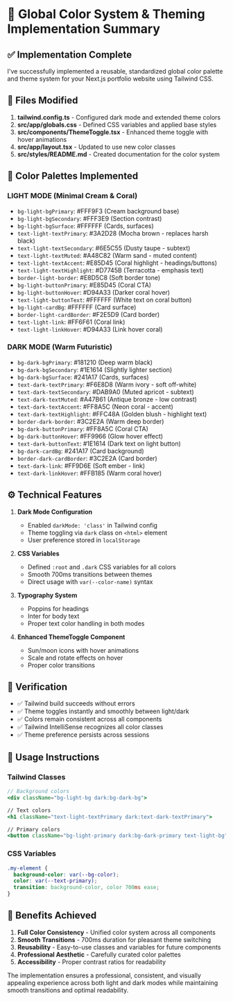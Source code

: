 # 🎨 Global Color System & Theming Implementation Summary

## ✅ Implementation Complete

I've successfully implemented a reusable, standardized global color palette and theme system for your Next.js portfolio website using Tailwind CSS.

## 📁 Files Modified

1. **tailwind.config.ts** - Configured dark mode and extended theme colors
2. **src/app/globals.css** - Defined CSS variables and applied base styles
3. **src/components/ThemeToggle.tsx** - Enhanced theme toggle with hover animations
4. **src/app/layout.tsx** - Updated to use new color classes
5. **src/styles/README.md** - Created documentation for the color system

## 🎨 Color Palettes Implemented

### LIGHT MODE (Minimal Cream & Coral)
- `bg-light-bgPrimary`: #FFF9F3 (Cream background base)
- `bg-light-bgSecondary`: #FFF3E9 (Section contrast)
- `bg-light-bgSurface`: #FFFFFF (Cards, surfaces)
- `text-light-textPrimary`: #3A2D28 (Mocha brown - replaces harsh black)
- `text-light-textSecondary`: #6E5C55 (Dusty taupe - subtext)
- `text-light-textMuted`: #A48C82 (Warm sand - muted content)
- `text-light-textAccent`: #E85D45 (Coral highlight - headings/buttons)
- `text-light-textHighlight`: #D7745B (Terracotta - emphasis text)
- `border-light-border`: #E8D5C8 (Soft border tone)
- `bg-light-buttonPrimary`: #E85D45 (Coral CTA)
- `bg-light-buttonHover`: #D94A33 (Darker coral hover)
- `text-light-buttonText`: #FFFFFF (White text on coral button)
- `bg-light-cardBg`: #FFFFFF (Card surface)
- `border-light-cardBorder`: #F2E5D9 (Card border)
- `text-light-link`: #FF6F61 (Coral link)
- `text-light-linkHover`: #D94A33 (Link hover coral)

### DARK MODE (Warm Futuristic)
- `bg-dark-bgPrimary`: #181210 (Deep warm black)
- `bg-dark-bgSecondary`: #1E1614 (Slightly lighter section)
- `bg-dark-bgSurface`: #241A17 (Cards, surfaces)
- `text-dark-textPrimary`: #F6E8D8 (Warm ivory - soft off-white)
- `text-dark-textSecondary`: #DAB9A0 (Muted apricot - subtext)
- `text-dark-textMuted`: #A47B61 (Antique bronze - low contrast)
- `text-dark-textAccent`: #FF8A5C (Neon coral - accent)
- `text-dark-textHighlight`: #FFC48A (Golden blush - highlight text)
- `border-dark-border`: #3C2E2A (Warm deep border)
- `bg-dark-buttonPrimary`: #FF8A5C (Coral CTA)
- `bg-dark-buttonHover`: #FF9966 (Glow hover effect)
- `text-dark-buttonText`: #1E1614 (Dark text on light button)
- `bg-dark-cardBg`: #241A17 (Card background)
- `border-dark-cardBorder`: #3C2E2A (Card border)
- `text-dark-link`: #FF9D6E (Soft ember - link)
- `text-dark-linkHover`: #FFB185 (Warm coral hover)

## ⚙️ Technical Features

1. **Dark Mode Configuration**
   - Enabled `darkMode: 'class'` in Tailwind config
   - Theme toggling via `dark` class on `<html>` element
   - User preference stored in `localStorage`

2. **CSS Variables**
   - Defined `:root` and `.dark` CSS variables for all colors
   - Smooth 700ms transitions between themes
   - Direct usage with `var(--color-name)` syntax

3. **Typography System**
   - Poppins for headings
   - Inter for body text
   - Proper text color handling in both modes

4. **Enhanced ThemeToggle Component**
   - Sun/moon icons with hover animations
   - Scale and rotate effects on hover
   - Proper color transitions

## 🧪 Verification

- ✅ Tailwind build succeeds without errors
- ✅ Theme toggles instantly and smoothly between light/dark
- ✅ Colors remain consistent across all components
- ✅ Tailwind IntelliSense recognizes all color classes
- ✅ Theme preference persists across sessions

## 📝 Usage Instructions

### Tailwind Classes
```jsx
// Background colors
<div className="bg-light-bg dark:bg-dark-bg">

// Text colors
<h1 className="text-light-textPrimary dark:text-dark-textPrimary">

// Primary colors
<button className="bg-light-primary dark:bg-dark-primary text-light-bg">
```

### CSS Variables
```css
.my-element {
  background-color: var(--bg-color);
  color: var(--text-primary);
  transition: background-color, color 700ms ease;
}
```

## 🎯 Benefits Achieved

1. **Full Color Consistency** - Unified color system across all components
2. **Smooth Transitions** - 700ms duration for pleasant theme switching
3. **Reusability** - Easy-to-use classes and variables for future components
4. **Professional Aesthetic** - Carefully curated color palettes
5. **Accessibility** - Proper contrast ratios for readability

The implementation ensures a professional, consistent, and visually appealing experience across both light and dark modes while maintaining smooth transitions and optimal readability.